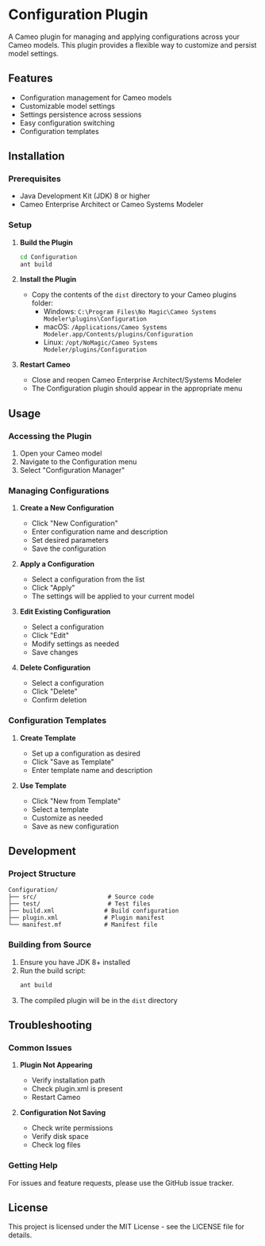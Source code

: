 # Configuration Plugin

A Cameo plugin for managing and applying configurations across your Cameo models. This plugin provides a flexible way to customize and persist model settings.

## Features

- Configuration management for Cameo models
- Customizable model settings
- Settings persistence across sessions
- Easy configuration switching
- Configuration templates

## Installation

### Prerequisites

- Java Development Kit (JDK) 8 or higher
- Cameo Enterprise Architect or Cameo Systems Modeler

### Setup

1. **Build the Plugin**
   ```bash
   cd Configuration
   ant build
   ```

2. **Install the Plugin**
   - Copy the contents of the `dist` directory to your Cameo plugins folder:
     - Windows: `C:\Program Files\No Magic\Cameo Systems Modeler\plugins\Configuration`
     - macOS: `/Applications/Cameo Systems Modeler.app/Contents/plugins/Configuration`
     - Linux: `/opt/NoMagic/Cameo Systems Modeler/plugins/Configuration`

3. **Restart Cameo**
   - Close and reopen Cameo Enterprise Architect/Systems Modeler
   - The Configuration plugin should appear in the appropriate menu

## Usage

### Accessing the Plugin

1. Open your Cameo model
2. Navigate to the Configuration menu
3. Select "Configuration Manager"

### Managing Configurations

1. **Create a New Configuration**
   - Click "New Configuration"
   - Enter configuration name and description
   - Set desired parameters
   - Save the configuration

2. **Apply a Configuration**
   - Select a configuration from the list
   - Click "Apply"
   - The settings will be applied to your current model

3. **Edit Existing Configuration**
   - Select a configuration
   - Click "Edit"
   - Modify settings as needed
   - Save changes

4. **Delete Configuration**
   - Select a configuration
   - Click "Delete"
   - Confirm deletion

### Configuration Templates

1. **Create Template**
   - Set up a configuration as desired
   - Click "Save as Template"
   - Enter template name and description

2. **Use Template**
   - Click "New from Template"
   - Select a template
   - Customize as needed
   - Save as new configuration

## Development

### Project Structure
```
Configuration/
├── src/                    # Source code
├── test/                   # Test files
├── build.xml              # Build configuration
├── plugin.xml             # Plugin manifest
└── manifest.mf            # Manifest file
```

### Building from Source

1. Ensure you have JDK 8+ installed
2. Run the build script:
   ```bash
   ant build
   ```
3. The compiled plugin will be in the `dist` directory

## Troubleshooting

### Common Issues

1. **Plugin Not Appearing**
   - Verify installation path
   - Check plugin.xml is present
   - Restart Cameo

2. **Configuration Not Saving**
   - Check write permissions
   - Verify disk space
   - Check log files

### Getting Help

For issues and feature requests, please use the GitHub issue tracker.

## License

This project is licensed under the MIT License - see the LICENSE file for details. 